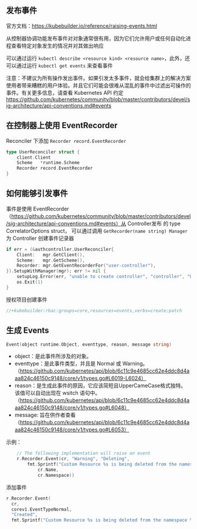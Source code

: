 ## 发布事件

官方文档：<https://kubebuilder.io/reference/raising-events.html>

从控制器协调功能发布事件对对象通常很有用，因为它们允许用户或任何自动化进程查看特定对象发生的情况并对其做出响应

可以通过运行 `kubectl describe <resource kind> <resource name>`，此外，还可以通过运行 `kubectl get events` 来查看事件

注意：不建议为所有操作发出事件。如果引发太多事件，就会给集群上的解决方案使用者带来糟糕的用户体验。并且它们可能会很难从混乱的事件中过滤出可操作的事件。有关更多信息，请查看 Kubernetes API 约定 <https://github.com/kubernetes/community/blob/master/contributors/devel/sig-architecture/api-conventions.md#events>

## 在控制器上使用 EventRecorder

Reconciler 下添加 `Recorder record.EventRecorder`

```go
type UserReconciler struct {
	client.Client
	Scheme   *runtime.Scheme
	Recorder record.EventRecorder
}
```

## 如何能够引发事件

事件是使用 EventRecorder（https://github.com/kubernetes/community/blob/master/contributors/devel/sig-architecture/api-conventions.md#events）从 Controller发布 的 type CorrelatorOptions struct， 可以通过调用 `GetRecorder(name string) Manager` 为 Controller 创建事件记录器

```go
if err = (&authcontroller.UserReconciler{
	Client:   mgr.GetClient(),
	Scheme:   mgr.GetScheme(),
	Recorder: mgr.GetEventRecorderFor("user-controller"),
}).SetupWithManager(mgr); err != nil {
	setupLog.Error(err, "unable to create controller", "controller", "User")
	os.Exit(1)
}
```

授权项目创建事件

```go
//+kubebuilder:rbac:groups=core,resources=events,verbs=create;patch
```

## 生成 Events

```go
Event(object runtime.Object, eventtype, reason, message string)
```

- object：是此事件所涉及的对象。
- eventtype：是此事件类型，并且是 Normal 或 Warning。（https://github.com/kubernetes/api/blob/6c11c9e4685cc62e4ddc8d4aaa824c46150c9148/core/v1/types.go#L6019-L6024）
- reason：是生成此事件的原因，它应该简短且UpperCameCase格式独特。该值可以自动出现在 wsitch 语句中。（https://github.com/kubernetes/api/blob/6c11c9e4685cc62e4ddc8d4aaa824c46150c9148/core/v1/types.go#L6048）
- message: 旨在供作者查看（https://github.com/kubernetes/api/blob/6c11c9e4685cc62e4ddc8d4aaa824c46150c9148/core/v1/types.go#L6053）

示例：

```go
    // The following implementation will raise an event
    r.Recorder.Event(cr, "Warning", "Deleting",
        fmt.Sprintf("Custom Resource %s is being deleted from the namespace %s",
            cr.Name,
            cr.Namespace))

```

添加事件

```go
r.Recorder.Event(
  cr, 
  corev1.EventTypeNormal, 
  "Created", 
  fmt.Sprintf("Custom Resource %s is being deleted from the namespace %s", cr.Name, cr.Namespace))
```

